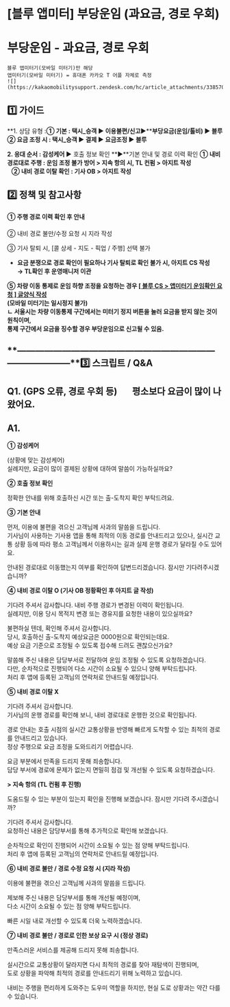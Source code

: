 # [블루 앱미터] 부당운임 (과요금, 경로 우회)

**부당운임 - 과요금, 경로 우회**
=====================

```
블루 앱미터기(모바일 미터기)만 해당  
앱미터기(모바일 미터기) = 휴대폰 카카오 T 어플 자체로 측정  
![](https://kakaomobilitysupport.zendesk.com/hc/article_attachments/33857091657369)  

```

**1️⃣ 가이드**
-----------

**1. 상담 유형 :******①** 기본 : 택시\_승객 ▶ 이용불편/신고****▶****부당요금(운임/톨비) ▶ 블루  
**②** 요금 조정 **시 : 택시\_승객 ▶ 결제 ▶ 요금조정 ▶ 블루****

**2. 응대 순서 : 감성케어 ▶** 호출 정보 확인 **▶**기본 안내 및 경로 이력 확인 **① 내비 경로대로 주행 : 운임 조정 불가 방어 > 지속 항의 시, TL 컨펌 > 아지트 작성  
   ② 내비 경로 이탈 확인 : 기사 OB > 아지트 작성**

**2️⃣ 정책 및 참고사항**
-----------------

#### **① 주행 경로 이력 확인 후 안내**

② 내비 경로 불만/수정 요청 시 지라 작성

③ 기사 탈퇴 시, [콜 상세 - 지도 - 픽업 / 주행] 선택 불가

* **요금 분쟁으로 경로 확인이 필요하나 기사 탈퇴로 확인 불가 시, 아지트 CS 작성   
  → TL확인 후 운영매니저 이관**

**⑤ 차량 이동 통제로 운임 하향 조정을 요청하는 경우 [[ 블루 CS > 앱미터기 운임확인 요청 ] 글양식 작성](https://ext.agit.in/g/300031645/wall/new?template=23468)   
 (모바일 미터기는 일시정지 불가)  
ㄴ 서울시는 차량 이동통제 구간에서는 미터기 정지 버튼을 눌러 요금을 받지 않는 것이 원칙이며,  
통제 구간에서 요금을 징수할 경우 부당운임으로 신고될 수 있음.**

**―****―****―****―****―****―****―****―****―****―****―****―****―****―****―****―****―****―****―****―****―****―****―****―****―****―****―****―****―****3️⃣ 스크립트 / Q&A**
-------------------------------------------------------------------------------------------------------------------------------------------------------------------

**Q1.** **(GPS 오류, 경로 우회 등)       평소보다 요금이 많이 나왔어요.**
-----------------------------------------------------

**A1.**
-------

**① 감성케어**

(상황에 맞는 감성케어)  
실례지만, 요금이 많이 결제된 상황에 대하여 말씀이 가능하실까요?

**② 호출 정보 확인**

정확한 안내를 위해 호출하신 시간 또는 출-도착지 확인 부탁드려요.

**③ 기본 안내**

먼저, 이용에 불편을 겪으신 고객님께 사과의 말씀을 드립니다.  
기사님이 사용하는 기사용 앱을 통해 최적의 이동 경로를 안내드리고 있으나, 실시간 교통 상황 등에 따라 평소 고객님께서 이용하시는 길과 실제 운행 경로가 달라질 수도 있어요.

안내된 경로대로 이동했는지 여부를 확인하여 답변드리겠습니다. 잠시만 기다려주시겠습니까?

**④ 내비 경로 이탈 O (기사 OB 정황확인 후 아지트 글 작성)**

기다려 주셔서 감사합니다. 내비 주행 경로가 변경된 이력이 확인됩니다.  
실례지만, 이용 당시 목적지 변경 또는 경유지를 요청한 내용이 있으실까요?

불편하실 텐데, 확인해 주셔서 감사합니다.  
당시, 호출하신 출-도착지 예상요금은 0000원으로 확인되는데요.   
예상 요금 기준으로 조정될 수 있도록 접수해 드려도 괜찮으신가요?

말씀해 주신 내용은 담당부서로 전달하여 운임 조정될 수 있도록 요청하겠습니다.  
다만, 순차적으로 진행되어 다소 시간이 소요될 수 있으니 양해 부탁드립니다.  
처리 후 앱에 등록된 고객님의 연락처로 안내드릴 예정입니다.

**⑤ 내비 경로 이탈 X**

기다려 주셔서 감사합니다.   
기사님의 운행 경로를 확인해 보니, 내비 경로대로 운행한 것으로 확인됩니다.

경로 안내는 호출 시점의 실시간 교통상황을 반영해 빠르게 도착할 수 있는 최적의 경로를 안내드리고 있습니다.  
정상 주행으로 요금 조정을 도와드리기 어렵습니다.

요금 부분에서 만족을 드리지 못해 죄송합니다.  
담당 부서에 경로에 문제가 없는지 면밀히 점검 및 개선될 수 있도록 요청하겠습니다.

**> 지속 항의 (TL 컨펌 후 진행)**

도움드릴 수 있는 부분이 있는지 확인을 진행해 보겠습니다. 잠시만 기다려 주시겠습니까?

기다려 주셔서 감사합니다.  
요청하신 내용은 담당부서를 통해 추가적으로 확인해 보겠습니다.

순차적으로 확인이 진행되어 시간이 소요될 수 있는 점 양해 부탁드립니다.  
처리 후 앱에 등록된 고객님의 연락처로 안내드릴 예정입니다.

**⑥ 내비 경로 불만 / 경로 수정 요청 시 (지라 작성)**

이용에 불편을 겪으신 고객님께 사과의 말씀을 드립니다.

제보해 주신 내용은 담당부서를 통해 개선될 예정이며,   
다소 시간이 소요될 수 있는 점 양해 부탁드립니다.

빠른 시일 내로 개선할 수 있도록 더욱 노력하겠습니다.

**⑦ 내비 경로 불만 / 경로로 인한 보상 요구 시 (정상 경로)**

만족스러운 서비스를 제공해 드리지 못해 죄송합니다.

실시간으로 교통상황이 달라지면 다시 최적의 경로를 찾아 재탐색이 진행되며,  
도로 상황을 파악해 최적의 경로를 안내드리기 위해 노력하고 있습니다.

내비는 주행을 편리하게 도와주는 도우미 역할을 하지만, 현실 도로 상황과는 약간 다를 수 있습니다.